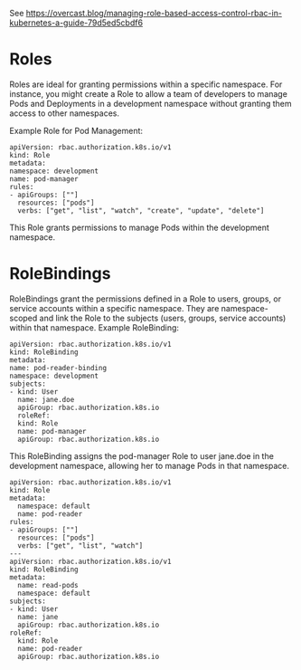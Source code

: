 See https://overcast.blog/managing-role-based-access-control-rbac-in-kubernetes-a-guide-79d5ed5cbdf6

# Roles

Roles are ideal for granting permissions within a specific namespace. For instance, you might create a Role to allow a
team of developers to manage Pods and Deployments in a development namespace without granting them access to other
namespaces.

Example Role for Pod Management:

```
apiVersion: rbac.authorization.k8s.io/v1
kind: Role
metadata:
namespace: development
name: pod-manager
rules:
- apiGroups: [""]
  resources: ["pods"]
  verbs: ["get", "list", "watch", "create", "update", "delete"]
```

This Role grants permissions to manage Pods within the development namespace.

# RoleBindings

RoleBindings grant the permissions defined in a Role to users, groups, or service accounts within a specific namespace.
They are namespace-scoped and link the Role to the subjects (users, groups, service accounts) within that namespace.
Example RoleBinding:

```
apiVersion: rbac.authorization.k8s.io/v1
kind: RoleBinding
metadata:
name: pod-reader-binding
namespace: development
subjects:
- kind: User
  name: jane.doe
  apiGroup: rbac.authorization.k8s.io
  roleRef:
  kind: Role
  name: pod-manager
  apiGroup: rbac.authorization.k8s.io
```  

This RoleBinding assigns the pod-manager Role to user jane.doe in the development namespace, allowing her to manage Pods
in that namespace.

```
apiVersion: rbac.authorization.k8s.io/v1
kind: Role
metadata:
  namespace: default
  name: pod-reader
rules:
- apiGroups: [""]
  resources: ["pods"]
  verbs: ["get", "list", "watch"]
---
apiVersion: rbac.authorization.k8s.io/v1
kind: RoleBinding
metadata:
  name: read-pods
  namespace: default
subjects:
- kind: User
  name: jane
  apiGroup: rbac.authorization.k8s.io
roleRef:
  kind: Role
  name: pod-reader
  apiGroup: rbac.authorization.k8s.io
```